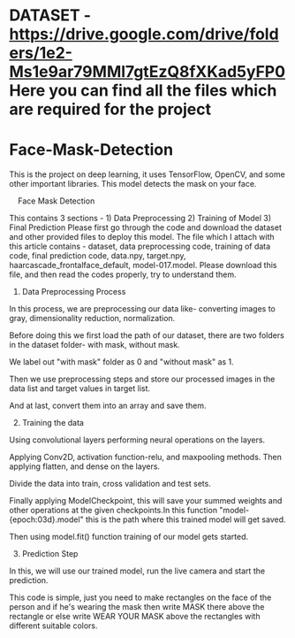 # DATASET -   https://drive.google.com/drive/folders/1e2-Ms1e9ar79MMl7gtEzQ8fXKad5yFP0      Here you can find all the files which are required for the project

# Face-Mask-Detection
This is the project on deep learning, it uses TensorFlow, OpenCV, and some other important libraries. This model detects the mask on your face.


    Face Mask Detection

This contains 3 sections - 1) Data Preprocessing 2) Training of Model 3) Final Prediction
Please first go through the code and download the dataset and other provided files to deploy this model.
The file which I attach with this article contains - dataset, data preprocessing code, training of data code, final prediction code, data.npy, target.npy, haarcascade_frontalface_default, model-017.model.
Please download this file, and then read the codes properly, try to understand them.




1) Data Preprocessing Process

In this process, we are preprocessing our data like- converting images to gray, dimensionality reduction, normalization.

Before doing this we first load the path of our dataset, there are two folders in the dataset folder- with mask, without mask.

We label out "with mask" folder as 0 and "without mask" as 1.


Then we use preprocessing steps and store our processed images in the data list and target values in target list.

And at last, convert them into an array and save them.




2) Training the data

Using convolutional layers performing neural operations on the layers.

Applying Conv2D, activation function-relu, and maxpooling methods. Then applying flatten, and dense on the layers.

Divide the data into train, cross validation and test sets.

Finally applying ModelCheckpoint, this will save your summed weights and other operations at the given checkpoints.In this function "model-{epoch:03d}.model" this is the path where this trained model will get saved.

Then using model.fit() function training of our model gets started.




3) Prediction Step

In this, we will use our trained model, run the live camera and start the prediction. 

This code is simple, just you need to make rectangles on the face of the person and if he's wearing the mask then write MASK there above the rectangle or else write WEAR YOUR MASK above the rectangles with different suitable colors.



